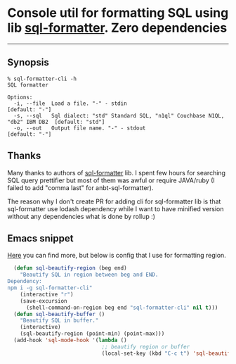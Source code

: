 # Console util for formatting SQL using lib [sql-formatter](https://github.com/zeroturnaround/sql-formatter). Zero dependencies

---

## Synopsis

    % sql-formatter-cli -h
    SQL formatter
    
    Options:
      -i, --file  Load a file. "-" - stdin                                               [default: "-"]
      -s, --sql   Sql dialect: "std" Standard SQL, "n1ql" Couchbase N1QL, "db2" IBM DB2  [default: "std"]
      -o, --out   Output file name. "-" - stdout                                         [default: "-"]

## Thanks

Many thanks to authors of [sql-formatter](https://github.com/zeroturnaround/sql-formatter) lib. I spent few hours for searching SQL query prettifier but most of them was awful or require JAVA/ruby (I failed to add "comma last" for anbt-sql-formatter).

The reason why I don't create PR for adding cli for sql-formatter lib is that sql-formatter use lodash dependency while I want to have minified version without any dependencies what is done by rollup :)

## Emacs snippet

[Here](https://www.emacswiki.org/emacs/SqlBeautify) you can find more, but below is config that I use for formatting region.

```lisp
  (defun sql-beautify-region (beg end)
    "Beautify SQL in region between beg and END.
Dependency:
npm i -g sql-formatter-cli"
    (interactive "r")
    (save-excursion
      (shell-command-on-region beg end "sql-formatter-cli" nil t)))
  (defun sql-beautify-buffer ()
    "Beautify SQL in buffer."
    (interactive)
    (sql-beautify-region (point-min) (point-max)))
  (add-hook 'sql-mode-hook '(lambda ()
                              ;; beautify region or buffer
                              (local-set-key (kbd "C-c t") 'sql-beautify-region)))
```

